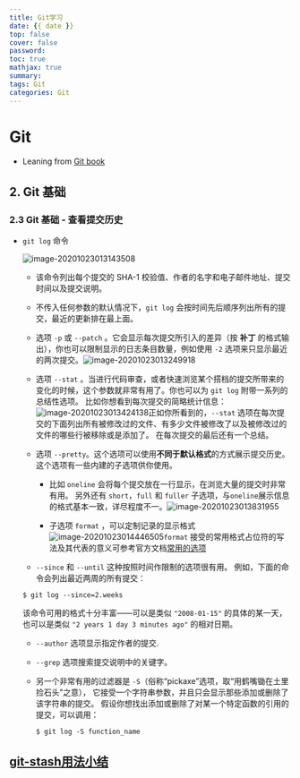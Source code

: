 ```yaml
---
title: Git学习
date: {{ date }}
top: false
cover: false
password:
toc: true
mathjax: true
summary:
tags: Git
categories: Git
---
```




# Git

- Leaning from [Git book](https://git-scm.com/book/zh/v2)



## 2. Git 基础



### 2.3 Git 基础 - 查看提交历史

- `git log` 命令

  ![image-20201023013143508](https://gitee.com/h1ler/tuci/raw/master/null/image-20201023013143508.png)

  - 该命令列出每个提交的 SHA-1 校验值、作者的名字和电子邮件地址、提交时间以及提交说明。

  - 不传入任何参数的默认情况下，`git log` 会按时间先后顺序列出所有的提交，最近的更新排在最上面。

  - 选项 `-p` 或 `--patch` 。它会显示每次提交所引入的差异（按 **补丁** 的格式输出），你也可以限制显示的日志条目数量，例如使用 `-2` 选项来只显示最近的两次提交。![image-20201023013249918](https://gitee.com/h1ler/tuci/raw/master/null/image-20201023013249918.png)

  - 选项 `--stat` 。当进行代码审查，或者快速浏览某个搭档的提交所带来的变化的时候，这个参数就非常有用了。你也可以为 `git log` 附带一系列的总结性选项。 比如你想看到每次提交的简略统计信息：![image-20201023013424138](https://gitee.com/h1ler/tuci/raw/master/null/image-20201023013424138.png)正如你所看到的，`--stat` 选项在每次提交的下面列出所有被修改过的文件、有多少文件被修改了以及被修改过的文件的哪些行被移除或是添加了。 在每次提交的最后还有一个总结。

  - 选项 `--pretty`。这个选项可以使用**不同于默认格式**的方式展示提交历史。 这个选项有一些内建的子选项供你使用。

    -  比如 `oneline` 会将每个提交放在一行显示，在浏览大量的提交时非常有用。 另外还有 `short`，`full` 和 `fuller` 子选项，与`oneline`展示信息的格式基本一致，详尽程度不一。![image-20201023013831955](https://gitee.com/h1ler/tuci/raw/master/null/image-20201023013831955.png)

    - 子选项 `format` ，可以定制记录的显示格式![image-20201023014446505](https://gitee.com/h1ler/tuci/raw/master/null/image-20201023014446505.png)`format` 接受的常用格式占位符的写法及其代表的意义可参考官方文档[常用的选项](https://git-scm.com/book/zh/v2/ch00/pretty_format)

  -  `--since` 和 `--until` 这种按照时间作限制的选项很有用。 例如，下面的命令会列出最近两周的所有提交：

    ```shell
    $ git log --since=2.weeks
    ```

    该命令可用的格式十分丰富——可以是类似 `"2008-01-15"` 的具体的某一天，也可以是类似 `"2 years 1 day 3 minutes ago"` 的相对日期。

  -  `--author` 选项显示指定作者的提交.

  -  `--grep` 选项搜索提交说明中的关键字。

  - 另一个非常有用的过滤器是 `-S`（俗称“pickaxe”选项，取“用鹤嘴锄在土里捡石头”之意）， 它接受一个字符串参数，并且只会显示那些添加或删除了该字符串的提交。 假设你想找出添加或删除了对某一个特定函数的引用的提交，可以调用：

    ```shell
    $ git log -S function_name
    ```



## [git-stash用法小结](https://www.cnblogs.com/tocy/p/git-stash-reference.html)




